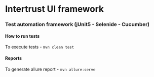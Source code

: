 # Intertrust UI framework
### Test automation framework (jUnit5 - Selenide - Cucumber)

#### How to run tests

To execute tests - `mvn clean test`

#### Reports
To generate allure report - `mvn allure:serve`